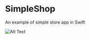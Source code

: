 # SimpleShop
An example of simple store app in Swift

![Alt Text](https://bitrixdev.ru/img/SimpleShopMovie.gif)
